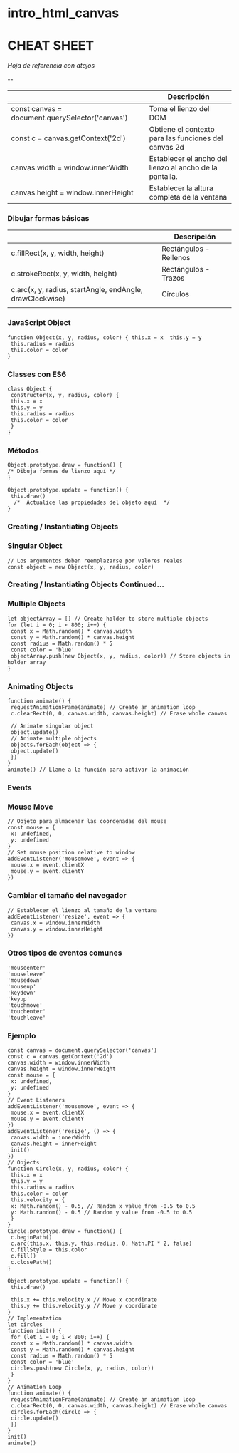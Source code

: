# intro_html_canvas
CHEAT SHEET
============


*Hoja de referencia con atajos*

--

|  | Descripción |
| ----------- | ------------ |
| const canvas = document.querySelector('canvas') | Toma el lienzo del DOM  |
| const c = canvas.getContext('2d') |  Obtiene el contexto para las funciones del canvas 2d | 
| canvas.width = window.innerWidth |  Establecer el ancho del lienzo al ancho de la pantalla. | 
| canvas.height = window.innerHeight |  Establecer la altura completa de la ventana | 

### Dibujar formas básicas

|  | Descripción |
| ----------- | ------------ |
| c.fillRect(x, y, width, height)  | Rectángulos - Rellenos |
| c.strokeRect(x, y, width, height) | Rectángulos - Trazos |
|c.arc(x, y, radius, startAngle, endAngle, drawClockwise) | Círculos |
| | |

### JavaScript Object
```
function Object(x, y, radius, color) { this.x = x  this.y = y
 this.radius = radius
 this.color = color
}
```

### Classes con ES6
```
class Object {
 constructor(x, y, radius, color) {
 this.x = x
 this.y = y
 this.radius = radius
 this.color = color
 }
}
```

### Métodos 
```
Object.prototype.draw = function() {
/* Dibuja formas de lienzo aquí */
}
```
```
Object.prototype.update = function() {
 this.draw()
  /*  Actualice las propiedades del objeto aquí  */
}
```
### Creating / Instantiating Objects
### Singular Object

```
// Los argumentos deben reemplazarse por valores reales
const object = new Object(x, y, radius, color)
```

### Creating / Instantiating Objects Continued...
### Multiple Objects
```
let objectArray = [] // Create holder to store multiple objects
for (let i = 0; i < 800; i++) {
 const x = Math.random() * canvas.width
 const y = Math.random() * canvas.height
 const radius = Math.random() * 5
 const color = 'blue'
 objectArray.push(new Object(x, y, radius, color)) // Store objects in holder array
}
```
### Animating Objects
```
function animate() {
 requestAnimationFrame(animate) // Create an animation loop
 c.clearRect(0, 0, canvas.width, canvas.height) // Erase whole canvas

 // Animate singular object
 object.update()
 // Animate multiple objects
 objects.forEach(object => {
 object.update()
 })
}
animate() // Llame a la función para activar la animación
```

### Events
### Mouse Move
```
// Objeto para almacenar las coordenadas del mouse
const mouse = {
 x: undefined,
 y: undefined
}
// Set mouse position relative to window
addEventListener('mousemove', event => {
 mouse.x = event.clientX
 mouse.y = event.clientY
})
```

### Cambiar el tamaño del navegador
```
// Establecer el lienzo al tamaño de la ventana
addEventListener('resize', event => {
 canvas.x = window.innerWidth
 canvas.y = window.innerHeight
})
```
### Otros tipos de eventos comunes 
```
'mouseenter'
'mouseleave'
'mousedown'
'mouseup'
'keydown'
'keyup'
'touchmove'
'touchenter'
'touchleave'
```


### Ejemplo
```
const canvas = document.querySelector('canvas')
const c = canvas.getContext('2d')
canvas.width = window.innerWidth
canvas.height = window.innerHeight
const mouse = {
 x: undefined,
 y: undefined
}
// Event Listeners
addEventListener('mousemove', event => {
 mouse.x = event.clientX
 mouse.y = event.clientY
})
addEventListener('resize', () => {
 canvas.width = innerWidth
 canvas.height = innerHeight
 init()
})
// Objects
function Circle(x, y, radius, color) {
 this.x = x
 this.y = y
 this.radius = radius
 this.color = color
 this.velocity = {
 x: Math.random() - 0.5, // Random x value from -0.5 to 0.5
 y: Math.random() - 0.5 // Random y value from -0.5 to 0.5
 }
}
Circle.prototype.draw = function() {
 c.beginPath()
 c.arc(this.x, this.y, this.radius, 0, Math.PI * 2, false)
 c.fillStyle = this.color
 c.fill()
 c.closePath()
}

Object.prototype.update = function() {
 this.draw()

 this.x += this.velocity.x // Move x coordinate
 this.y += this.velocity.y // Move y coordinate
}
// Implementation
let circles
function init() {
 for (let i = 0; i < 800; i++) {
 const x = Math.random() * canvas.width
 const y = Math.random() * canvas.height
 const radius = Math.random() * 5
 const color = 'blue'
 circles.push(new Circle(x, y, radius, color))
 }
}
// Animation Loop
function animate() {
 requestAnimationFrame(animate) // Create an animation loop
 c.clearRect(0, 0, canvas.width, canvas.height) // Erase whole canvas
 circles.forEach(circle => {
 circle.update()
 })
}
init()
animate()
```
